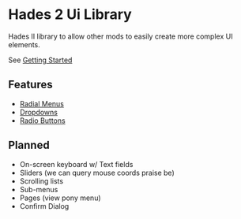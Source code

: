 # Hades 2 Ui Library

Hades II library to allow other mods to easily create more complex UI elements.

See [Getting Started](docs/Getting_Started.md)

## Features
- [Radial Menus](docs/RadialMenu.md)
- [Dropdowns](docs/Dropdown.md)
- [Radio Buttons](docs/RadioButton.md)

## Planned
- On-screen keyboard w/ Text fields
- Sliders (we can query mouse coords praise be)
- Scrolling lists
- Sub-menus
- Pages (view pony menu)
- Confirm Dialog